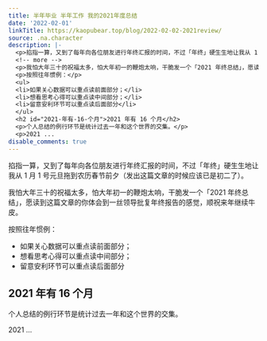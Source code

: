 ```yaml
---
title: 半年毕业 半年工作 我的2021年度总结
date: '2022-02-01'
linkTitle: https://kaopubear.top/blog/2022-02-02-2021review/
source: .na.character
description: |-
  <p>掐指一算，又到了每年向各位朋友进行年终汇报的时间，不过「年终」硬生生地让我从 1 月 1 号元旦拖到农历春节前夕（发出这篇文章的时候应该已是初二了）。</p>
  <!-- more -->
  <p>我怕大年三十的祝福太多，怕大年初一的鞭炮太响，干脆发一个「2021 年终总结」，愿读到这篇文章的你体会到一丝领导批复年终报告的感觉，顺祝来年继续牛皮。</p>
  <p>按照往年惯例：</p>
  <ul>
  <li>如果关心数据可以重点读前面部分；</li>
  <li>想看思考心得可以重点读中间部分；</li>
  <li>留意安利环节可以重点读后面部分</li>
  </ul>
  <h2 id="2021-年有-16-个月">2021 年有 16 个月</h2>
  <p>个人总结的例行环节是统计过去一年和这个世界的交集。</p>
  <p>2021 ...
disable_comments: true
---
```

<p>掐指一算，又到了每年向各位朋友进行年终汇报的时间，不过「年终」硬生生地让我从 1 月 1 号元旦拖到农历春节前夕（发出这篇文章的时候应该已是初二了）。</p>
<!-- more -->
<p>我怕大年三十的祝福太多，怕大年初一的鞭炮太响，干脆发一个「2021 年终总结」，愿读到这篇文章的你体会到一丝领导批复年终报告的感觉，顺祝来年继续牛皮。</p>
<p>按照往年惯例：</p>
<ul>
<li>如果关心数据可以重点读前面部分；</li>
<li>想看思考心得可以重点读中间部分；</li>
<li>留意安利环节可以重点读后面部分</li>
</ul>
<h2 id="2021-年有-16-个月">2021 年有 16 个月</h2>
<p>个人总结的例行环节是统计过去一年和这个世界的交集。</p>
<p>2021 ...